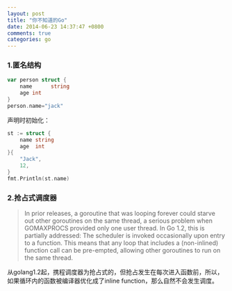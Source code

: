 ```yaml
---
layout: post
title: "你不知道的Go"
date: 2014-06-23 14:37:47 +0800
comments: true
categories: go
---
```


### 1.匿名结构

```go
var person struct {
    name      string
    age int
}
person.name="jack"
```

声明时初始化：

```go
st := struct {
	name string
	age  int
}{
	"Jack",
	12,
}
fmt.Println(st.name)
```

<!-- more -->

### 2.抢占式调度器

>In prior releases, a goroutine that was looping forever could starve out other goroutines on the same thread, a serious problem when GOMAXPROCS provided only one user thread. In Go 1.2, this is partially addressed: The scheduler is invoked occasionally upon entry to a function. This means that any loop that includes a (non-inlined) function call can be pre-empted, allowing other goroutines to run on the same thread.

从golang1.2起，携程调度器为抢占式的，但抢占发生在每次进入函数前，所以，如果循环内的函数被编译器优化成了inline function，那么自然不会发生调度。